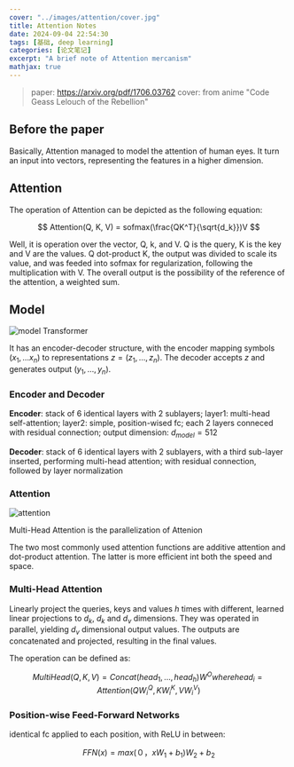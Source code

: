 ```yaml
---
cover: "../images/attention/cover.jpg"
title: Attention Notes
date: 2024-09-04 22:54:30
tags: [基础, deep learning]
categories: [论文笔记]
excerpt: "A brief note of Attention mercanism"
mathjax: true
---
```


> paper: https://arxiv.org/pdf/1706.03762
> cover: from anime "Code Geass Lelouch of the Rebellion"

## Before the paper

Basically, Attention managed to model the attention of human eyes. It turn an input into vectors, representing the features in a higher dimension.

## Attention

The operation of Attention can be depicted as the following equation:

$$
Attention(Q, K, V) = sofmax(\frac{QK^T}{\sqrt{d_k}})V
$$

Well, it is operation over the vector, Q, k, and V. Q is the query, K is the key and V are the values. Q dot-product K, the output was divided to scale its value, and was feeded into sofmax for regularization, following the multiplication with V. The overall output is the possibility of the reference of the attention, a weighted sum.

## Model

![model](images/attention/model.png)
Transformer

It has an encoder-decoder structure, with the encoder mapping symbols $(x_1, \dots x_n)$ to representations $z = (z_1, \dots, z_n)$. The decoder accepts $z$ and generates output $(y_1, \dots, y_n)$.

### Encoder and Decoder

**Encoder**: 
stack of 6 identical layers with 2 sublayers;
layer1: multi-head self-attention;
layer2: simple, position-wised fc;
each 2 layers conneced with residual connection;
output dimension: $d_{model} = 512$

**Decoder**:
stack of 6 identical layers with 2 sublayers, with a third sub-layer inserted, performing multi-head attention;
with residual connection, followed by layer normalization

### Attention 

![attention](images/attention/attention.png)

Multi-Head Attention is the parallelization of Attenion

The two most commonly used attention functions are additive attention and dot-product attention. The latter is more efficient int both the speed and space.

### Multi-Head Attention

Linearly project the queries, keys and values $h$ times with different, learned linear projections to $d_k$, $d_k$ and $d_v$ dimensions. They was operated in parallel, yielding $d_v$ dimensional output values. The outputs are concatenated and projected, resulting in the final values.

The operation can be defined as:

$$
MultiHead(Q, K, V) = Concat(head_1, \dots, head_h)W^O where head_i = Attention(QW_i^Q, KW_i^K, VW_i^V)
$$

### Position-wise Feed-Forward Networks

identical fc applied to each position, with ReLU in between:

$$
FFN(x) = max(０，xW_1+b_1)W_2 + b_2
$$